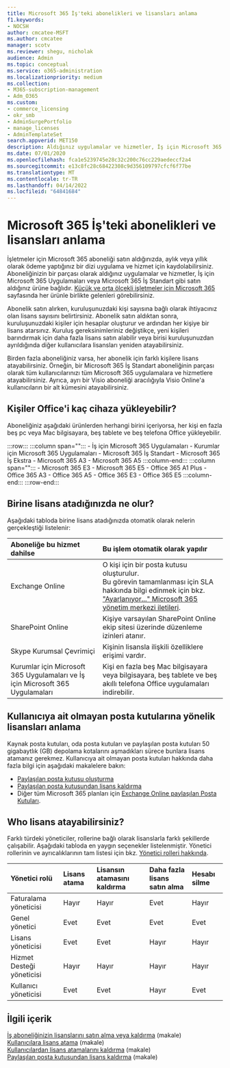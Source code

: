 ```yaml
---
title: Microsoft 365 İş'teki abonelikleri ve lisansları anlama
f1.keywords:
- NOCSH
author: cmcatee-MSFT
ms.author: cmcatee
manager: scotv
ms.reviewer: shegu, nicholak
audience: Admin
ms.topic: conceptual
ms.service: o365-administration
ms.localizationpriority: medium
ms.collection:
- M365-subscription-management
- Adm_O365
ms.custom:
- commerce_licensing
- okr_smb
- AdminSurgePortfolio
- manage_licenses
- AdminTemplateSet
search.appverid: MET150
description: Aldığınız uygulamalar ve hizmetler, İş için Microsoft 365 Uygulamaları gibi satın aldığınız Microsoft 365 ürüne bağlıdır.
ms.date: 07/01/2020
ms.openlocfilehash: fca1e5239745e28c32c200c76cc229aedeccf2a4
ms.sourcegitcommit: e13c8fc28c68422308c9d356109797cfcf6f77be
ms.translationtype: MT
ms.contentlocale: tr-TR
ms.lasthandoff: 04/14/2022
ms.locfileid: "64841684"
---
```

# <a name="understand-subscriptions-and-licenses-in-microsoft-365-for-business"></a>Microsoft 365 İş'teki abonelikleri ve lisansları anlama

İşletmeler için Microsoft 365 aboneliği satın aldığınızda, aylık veya yıllık olarak ödeme yaptığınız bir dizi uygulama ve hizmet için kaydolabilirsiniz. Aboneliğinizin bir parçası olarak aldığınız uygulamalar ve hizmetler, İş için Microsoft 365 Uygulamaları veya Microsoft 365 İş Standart gibi satın aldığınız ürüne bağlıdır. [Küçük ve orta ölçekli işletmeler için Microsoft 365](https://products.office.com/compare-all-microsoft-office-products?&activetab=tab:primaryr1) sayfasında her ürünle birlikte gelenleri görebilirsiniz.

Abonelik satın alırken, kuruluşunuzdaki kişi sayısına bağlı olarak ihtiyacınız olan lisans sayısını belirtirsiniz. Abonelik satın aldıktan sonra, kuruluşunuzdaki kişiler için hesaplar oluşturur ve ardından her kişiye bir lisans atarsınız. Kuruluş gereksinimleriniz değiştikçe, yeni kişileri barındırmak için daha fazla lisans satın alabilir veya birisi kuruluşunuzdan ayrıldığında diğer kullanıcılara lisansları yeniden atayabilirsiniz.

Birden fazla aboneliğiniz varsa, her abonelik için farklı kişilere lisans atayabilirsiniz. Örneğin, bir Microsoft 365 İş Standart aboneliğinin parçası olarak tüm kullanıcılarınızı tüm Microsoft 365 uygulamalara ve hizmetlere atayabilirsiniz. Ayrıca, ayrı bir Visio aboneliği aracılığıyla Visio Online'a kullanıcıların bir alt kümesini atayabilirsiniz.

## <a name="how-many-devices-can-people-install-office-on"></a>Kişiler Office'i kaç cihaza yükleyebilir?

Aboneliğiniz aşağıdaki ürünlerden herhangi birini içeriyorsa, her kişi en fazla beş pc veya Mac bilgisayara, beş tablete ve beş telefona Office yükleyebilir.

:::row:::
   :::column span="":::
        - İş için Microsoft 365 Uygulamaları - Kurumlar için Microsoft 365 Uygulamaları - Microsoft 365 İş Standart - Microsoft 365 İş Ekstra - Microsoft 365 A3 - Microsoft 365 A5
   :::column-end:::
   :::column span="":::
        - Microsoft 365 E3 - Microsoft 365 E5 - Office 365 A1 Plus - Office 365 A3 - Office 365 A5 - Office 365 E3 - Office 365 E5
   :::column-end:::
:::row-end:::

## <a name="what-happens-when-you-assign-a-license-to-someone"></a>Birine lisans atadığınızda ne olur?

Aşağıdaki tabloda birine lisans atadığınızda otomatik olarak nelerin gerçekleştiği listelenir:
  
|Aboneliğe bu hizmet dahilse|Bu işlem otomatik olarak yapılır|
|:-----|:-----|
|Exchange Online|O kişi için bir posta kutusu oluşturulur. <br/> Bu görevin tamamlanması için SLA hakkında bilgi edinmek için bkz. ["Ayarlanıyor..." Microsoft 365 yönetim merkezi iletileri](https://support.microsoft.com/help/2635238/setting-up-messages-in-the-office-365-admin-center). |
|SharePoint Online|Kişiye varsayılan SharePoint Online ekip sitesi üzerinde düzenleme izinleri atanır.|
|Skype Kurumsal Çevrimiçi|Kişinin lisansla ilişkili özelliklere erişimi vardır.|
|Kurumlar için Microsoft 365 Uygulamaları ve İş için Microsoft 365 Uygulamaları|Kişi en fazla beş Mac bilgisayara veya bilgisayara, beş tablete ve beş akıllı telefona Office uygulamaları indirebilir.|

## <a name="understand-licenses-for-non-user-mailboxes"></a>Kullanıcıya ait olmayan posta kutularına yönelik lisansları anlama

Kaynak posta kutuları, oda posta kutuları ve paylaşılan posta kutuları 50 gigabaytlık (GB) depolama kotalarını aşmadıkları sürece bunlara lisans atamanız gerekmez. Kullanıcıya ait olmayan posta kutuları hakkında daha fazla bilgi için aşağıdaki makalelere bakın:
  
- [Paylaşılan posta kutusu oluşturma](../../admin/email/create-a-shared-mailbox.md)
- [Paylaşılan posta kutusundan lisans kaldırma](../../admin/email/remove-license-from-shared-mailbox.md)
- Diğer tüm Microsoft 365 planları için [Exchange Online paylaşılan Posta Kutuları](/exchange/collaboration-exo/shared-mailboxes).

## <a name="who-can-assign-licenses"></a>Who lisans atayabilirsiniz?

Farklı türdeki yöneticiler, rollerine bağlı olarak lisanslarla farklı şekillerde çalışabilir. Aşağıdaki tabloda en yaygın seçenekler listelenmiştir. Yönetici rollerinin ve ayrıcalıklarının tam listesi için bkz. [Yönetici rolleri hakkında](../../admin/add-users/about-admin-roles.md).
  
|Yönetici rolü|Lisans atama|Lisansın atamasını kaldırma|Daha fazla lisans satın alma|Hesabı silme|
|:-----|:-----|:-----|:-----|:-----|
|Faturalama yöneticisi|Hayır|Hayır|Evet|Hayır|
|Genel yönetici|Evet|Evet|Evet|Evet|
|Lisans yöneticisi|Evet|Evet|Hayır|Hayır|
|Hizmet Desteği yöneticisi|Hayır|Hayır|Hayır|Hayır|
|Kullanıcı yöneticisi|Evet|Evet|Hayır|Evet|

## <a name="related-content"></a>İlgili içerik

[İş aboneliğinizin lisanslarını satın alma veya kaldırma](buy-licenses.md) (makale)\
[Kullanıcılara lisans atama](../../admin/manage/assign-licenses-to-users.md) (makale)\
[Kullanıcılardan lisans atamalarını kaldırma](../../admin/manage/remove-licenses-from-users.md) (makale)\
[Paylaşılan posta kutusundan lisans kaldırma](../../admin/email/remove-license-from-shared-mailbox.md) (makale)
